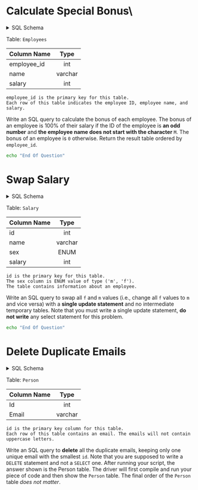 # Calculate Special Bonus\

<details>
<summary>SQL Schema</summary>

```sql
Create table If Not Exists Employees (employee_id int, name varchar(30), salary int)
Truncate table Employees
insert into Employees (employee_id, name, salary) values ('2', 'Meir', '3000')
insert into Employees (employee_id, name, salary) values ('3', 'Michael', '3800')
insert into Employees (employee_id, name, salary) values ('7', 'Addilyn', '7400')
insert into Employees (employee_id, name, salary) values ('8', 'Juan', '6100')
insert into Employees (employee_id, name, salary) values ('9', 'Kannon', '7700')
```
</details>

Table: `Employees`

|   Column Name     |   Type    |
|   ---             |   :---:   |
|   employee_id     |   int     |
|   name            |   varchar |
|   salary          |   int     |

```
employee_id is the primary key for this table.
Each row of this table indicates the employee ID, employee name, and salary.
```

Write an SQL query to calculate the bonus of each employee. The bonus of an employee is 100% of their salary if the ID of the employee is **an odd number** and **the employee name does not start with the character** `M`. The bonus of an employee is `0` otherwise.
Return the result table ordered by `employee_id`.

```bash
echo "End Of Question"
```

# Swap Salary

<details>
<summary>SQL Schema</summary>

```sql
Create table If Not Exists Salary (id int, name varchar(100), sex char(1), salary int)
Truncate table Salary
insert into Salary (id, name, sex, salary) values ('1', 'A', 'm', '2500')
insert into Salary (id, name, sex, salary) values ('2', 'B', 'f', '1500')
insert into Salary (id, name, sex, salary) values ('3', 'C', 'm', '5500')
insert into Salary (id, name, sex, salary) values ('4', 'D', 'f', '500')
```
</details>

Table: `Salary`

|   Column Name     |   Type    |
|   ---             |   :---:   |
|   id              |   int     |
|   name            |   varchar |
|   sex             |   ENUM    |
|   salary          |   int     |

```
id is the primary key for this table.
The sex column is ENUM value of type ('m', 'f').
The table contains information about an employee.
```

Write an SQL query to swap all `f` and `m` values (i.e., change all `f` values to `m` and vice versa) with a **single update statement** and no intermediate temporary tables.
Note that you must write a single update statement, **do not write** any select statement for this problem.

```bash
echo "End Of Question"
```

# Delete Duplicate Emails

<details>
<summary>SQL Schema</summary>

```sql
Create table If Not Exists Person (Id int, Email varchar(255))
Truncate table Person
insert into Person (id, email) values ('1', 'john@example.com')
insert into Person (id, email) values ('2', 'bob@example.com')
insert into Person (id, email) values ('3', 'john@example.com')
```
</details>

Table: `Person`

|   Column Name     |   Type    |
|   ---             |   :---:   |
|   Id              |   int     |
|   Email           |   varchar |

```
id is the primary key column for this table.
Each row of this table contains an email. The emails will not contain uppercase letters.
```

Write an SQL query to **delete** all the duplicate emails, keeping only one unique email with the smallest `id`. Note that you are supposed to write a `DELETE` statement and not a `SELECT` one.
After running your script, the answer shown is the Person table. The driver will first compile and run your piece of code and then show the `Person` table. The final order of the `Person` table *does not matter*.